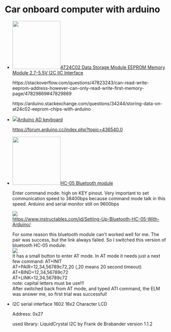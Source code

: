 # Car onboard computer with arduino



<p>
  <ul>
    <li>
  <img src="https://i.ibb.co/f1jsPtN/s-l500.jpg" width="150px"><a href="https://www.ebay.com/itm/AT24C02-Data-Storage-Module-EEPROM-Memory-Module-2-7-5-5V-I2C-IIC-Interface/232487881849?ssPageName=STRK%3AMEBIDX%3AIT&_trksid=p2057872.m2749.l2649">AT24C02 Data Storage Module EEPROM Memory Module 2.7-5.5V I2C IIC Interface</a><br/>
      <p>https://stackoverflow.com/questions/47823243/can-read-write-eeprom-address-however-can-only-read-write-first-memory-page/47829869#47829869</p>
      <p>
      https://arduino.stackexchange.com/questions/34244/storing-data-on-at24c02-eeprom-chips-with-arduino
      </p>
    </li>
<li><img src="https://i.ibb.co/9Ts5Mb0/p.jpg" ><a href="https://www.ebay.com/itm/Keyes-Electronic-Block-AD-Analog-Keyboard-Keypad-Module-for-Arduino/123719143889?ssPageName=STRK%3AMEBIDX%3AIT&_trksid=p2057872.m2749.l2649">Arduino AD keyboard</a><br />
  
  
  https://forum.arduino.cc/index.php?topic=436540.0</li>
  <li>
    <p><a href="https://i.ibb.co/9yT680Q/s-l1600.jpg" target="_blank"><img src="https://i.ibb.co/9yT680Q/s-l1600.jpg" width="150"></a><a href="https://www.ebay.com/itm/30ft-Wireless-Bluetooth-RF-Transceiver-Module-serial-RS232-TTL-HC-05-for-arduino/310540196588?ssPageName=STRK%3AMEBIDX%3AIT&_trksid=p2057872.m2749.l2649">HC-05 Bluetooth module</a> </p>
    <p>Enter command mode: high on KEY pinout. Very important to set communication speed to 38400bps because command mode talk in this speed. Arduino and serial monitor still on 9600bps</p>
<p><img src="https://i.ibb.co/74qpCJR/Bluetooth-HC-05-with-Arduino-bb.png"><br /><a href="https://www.instructables.com/id/Setting-Up-Bluetooth-HC-05-With-Arduino/">https://www.instructables.com/id/Setting-Up-Bluetooth-HC-05-With-Arduino/</a></p>
  <p>
  For some reason this bluetooth module can't worked well for me. The pair was success, but the link always failed. So I switched this version of bluetooth HC-05 module:<br />
    <img src="https://i.ibb.co/V3w7N9P/1258-20-1-300x300.jpg"><br />
    It has a small button to enter AT mode. In AT mode it needs just a next few command:
AT+INIT<br />
AT+PAIR=12,34,56789c72,20 (,20 means 20 second timeout)<br />
AT+BIND=12,34,56789c72<br />
AT+LINK=12,34,56789c72<br />
    note: capital letters must be use!!!<br />
    After switched back from AT mode, and typed ATI command, the ELM was answer me, so first trial was successful!
    
    
  </p>
  </li>
  <li>
    <p>I2C serial interface 1602 16x2 Character LCD</p>
    <p>Address: 0x27</p>
    <p>used library: LiquidCrystal I2C by Frank de Brabander version 1.1.2</p>
  </li>
</ul>
    </p>
